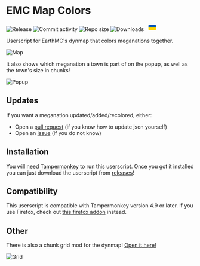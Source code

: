 # EMC Map Colors

![Release](https://img.shields.io/github/v/release/32Vache/emc-map-colors) ![Commit activity](https://img.shields.io/github/commit-activity/m/32Vache/emc-map-colors) ![Repo size](https://img.shields.io/github/repo-size/32Vache/emc-map-colors) ![Downloads](https://img.shields.io/github/downloads/32Vache/emc-map-colors/total) &nbsp; <img src="https://raw.githubusercontent.com/32Vache/emc-map-colors/main/ua.svg" width="20px">

Userscript for EarthMC's dynmap that colors meganations together.

![Map](https://media.discordapp.net/attachments/667790176184958976/944589018090315846/Screenshot_643.png)

It also shows which meganation a town is part of on the popup, as well as the town's size in chunks!

![Popup](https://media.discordapp.net/attachments/667790176184958976/942819739040894976/Screenshot_642.png)

## Updates

If you want a meganation updated/added/recolored, either:
- Open a [pull request](https://github.com/32Vache/emc-map-colors/pulls) (if you know how to update json yourself)
- Open an [issue](https://github.com/32Vache/emc-map-colors/issues) (if you do not know)

## Installation

You will need [Tampermonkey](https://www.tampermonkey.net/index.php) to run this userscript.
Once you got it installed you can just download the userscript from [releases](https://github.com/32Vache/emc-map-colors/releases/latest)!

## Compatibility

This userscript is compatible with Tampermonkey version 4.9 or later. If you use Firefox, check out [this firefox addon](https://github.com/3meraldK/earthmc-dynmapcolor) instead.

## Other

There is also a chunk grid mod for the dynmap! [Open it here!](https://32vache.github.io/emc-map-colors)

![Grid](https://cdn.discordapp.com/attachments/667790176184958976/945272009762418708/Screenshot_652.png)


